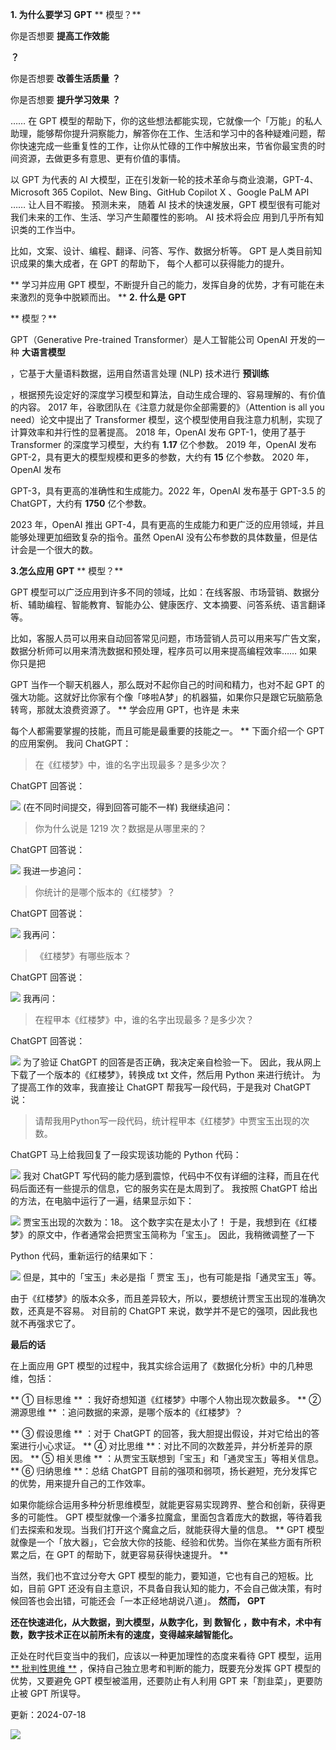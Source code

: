 **1. 为什么要学习** **GPT** ** 模型？**

你是否想要 **提高工作效能**

**？**

 你是否想要 **改善生活质量** **？**

 你是否想要 **提升学习效果** **？**

 ……  在 GPT 模型的帮助下，你的这些想法都能实现，它就像一个「万能」的私人助理，能够帮你提升洞察能力，解答你在工作、生活和学习中的各种疑难问题，帮你快速完成一些重复性的工作，让你从忙碌的工作中解放出来，节省你最宝贵的时间资源，去做更多有意思、更有价值的事情。

以 GPT 为代表的 AI 大模型，正在引发新一轮的技术革命与商业浪潮，GPT-4、Microsoft 365 Copilot、New Bing、GitHub  Copilot X  、Google PaLM API …… 让人目不暇接。  预测未来，  随着 AI 技术的快速发展，GPT 模型很有可能对我们未来的工作、生活、学习产生颠覆性的影响。  AI 技术将会应  用到几乎所有知识类的工作当中。

比如，文案、设计、编程、翻译、问答、写作、数据分析等。  GPT 是人类目前知识成果的集大成者，在 GPT 的帮助下，  每个人都可以获得能力的提升。

** 学习并应用 GPT 模型，不断提升自己的能力，发挥自身的优势，才有可能在未来激烈的竞争中脱颖而出。  ** **2. 什么是** **GPT**

** 模型？**

GPT（Generative Pre-trained Transformer）是人工智能公司 OpenAI 开发的一种 **大语言模型**

，它基于大量语料数据，运用自然语言处理 (NLP) 技术进行 **预训练**

，根据预先设定好的深度学习模型和算法，自动生成合理的、容易理解的、有价值的内容。  2017 年，谷歌团队在《注意力就是你全部需要的》（Attention is all you need）论文中提出了 Transformer 模型，这个模型使用自我注意力机制，实现了计算效率和并行性的显著提高。  2018 年，OpenAI 发布 GPT-1，使用了基于 Transformer 的深度学习模型，大约有 **1.17** 亿个参数。  2019 年，OpenAI 发布 GPT-2，具有更大的模型规模和更多的参数，大约有 **15** 亿个参数。  2020 年，OpenAI 发布

GPT-3，具有更高的准确性和生成能力。2022 年，OpenAI 发布基于 GPT-3.5 的 ChatGPT，大约有 **1750** 亿个参数。

2023 年，OpenAI 推出 GPT-4，具有更高的生成能力和更广泛的应用领域，并且能够处理更加细致复杂的指令。虽然 OpenAI 没有公布参数的具体数量，但是估计会是一个很大的数。

**3.怎么应用** **GPT** ** 模型？**

GPT 模型可以广泛应用到许多不同的领域，比如：在线客服、市场营销、数据分析、辅助编程、智能教育、智能办公、健康医疗、文本摘要、问答系统、语言翻译等。

比如，客服人员可以用来自动回答常见问题，市场营销人员可以用来写广告文案，数据分析师可以用来清洗数据和预处理，程序员可以用来提高编程效率……  如果你只是把

GPT 当作一个聊天机器人，那么既对不起你自己的时间和精力，也对不起 GPT 的强大功能。这就好比你家有个像「哆啦A梦」的机器猫，如果你只是跟它玩脑筋急转弯，那就太浪费资源了。  ** 学会应用 GPT，也许是  未来

每个人都需要掌握的技能，而且可能是最重要的技能之一。  ** 下面介绍一个 GPT 的应用案例。  我问 ChatGPT：

> 在《红楼梦》中，谁的名字出现最多？是多少次？

ChatGPT 回答说：

![](https://mmbiz.qpic.cn/mmbiz_png/giaycic3UNwo3PdesggUOlllJ5XHqPibeLHApmZMNQxktPRxCEOQ3iaT6nKyictVj9sqib7W5crduFDHxicyVY0lXL0pQ/640?wx_fmt=png) (在不同时间提交，得到回答可能不一样)  我继续追问：

> 你为什么说是 1219 次？数据是从哪里来的？

ChatGPT 回答说：

![](https://mmbiz.qpic.cn/mmbiz_png/giaycic3UNwo3PdesggUOlllJ5XHqPibeLH2cKZekVLS0iaq4uhpB6QZzSuWmeSBuMz5KjZHc7YAFINmjeKYdH0HZA/640?wx_fmt=png) 我进一步追问：

> 你统计的是哪个版本的《红楼梦》？

ChatGPT 回答说：

![](https://mmbiz.qpic.cn/mmbiz_png/giaycic3UNwo3PdesggUOlllJ5XHqPibeLHbyLNR9icBvibMP4V2UoPkxeDrLtV2rFHXdbV6tve1XjqBsUyKYSia8Wsg/640?wx_fmt=png) 我再问：

> 《红楼梦》有哪些版本？

ChatGPT 回答说：

![](https://mmbiz.qpic.cn/mmbiz_png/giaycic3UNwo3PdesggUOlllJ5XHqPibeLHpAtJlcCgicXfMyOQia2oQkmIhO1ibaqibZj8hws1qz0mjZIj3UwgappLPg/640?wx_fmt=png) 我再问：

> 在程甲本《红楼梦》中，谁的名字出现最多？是多少次？

ChatGPT 回答说：

![](https://mmbiz.qpic.cn/mmbiz_png/giaycic3UNwo3PdesggUOlllJ5XHqPibeLH44G0VK8kch0Dv2FB6LQ9AN044DdTdztgnDCu3FUraSN5AsTrjTK7iaw/640?wx_fmt=png) 为了验证 ChatGPT 的回答是否正确，我决定亲自检验一下。  因此，我从网上下载了一个版本的《红楼梦》，转换成 txt 文件，然后用 Python 来进行统计。  为了提高工作的效率，我直接让 ChatGPT 帮我写一段代码，于是我对  ChatGPT  说：

> 请帮我用Python写一段代码，统计程甲本《红楼梦》中贾宝玉出现的次数。

ChatGPT  马上给我回复了一段实现该功能的 Python 代码：

![](https://mmbiz.qpic.cn/mmbiz_png/giaycic3UNwo3PdesggUOlllJ5XHqPibeLH704qibZ4WCNl69zGSTIF8dLfwCJ4KpFjOEUdQmJHluuo4A1DaeHuVgQ/640?wx_fmt=png) 我对 ChatGPT 写代码的能力感到震惊，代码中不仅有详细的注释，而且在代码后面还有一些提示的信息，它的服务实在是太周到了。  我按照  ChatGPT 给出的方法，在电脑中运行了一遍，结果显示如下：

![](https://mmbiz.qpic.cn/mmbiz_png/giaycic3UNwo3PdesggUOlllJ5XHqPibeLHiav5ocYHX8EG94mtjPMPk58SGJx7rc5ojhTHT1VUFqjFic9mrwJ5l37Q/640?wx_fmt=png) 贾宝玉出现的次数为：18。  这个数字实在是太小了！  于是，我想到在《红楼梦》的原文中，作者通常会把贾宝玉简称为「宝玉」。  因此，我稍微调整了一下

Python 代码，重新运行的结果如下：

![](https://mmbiz.qpic.cn/mmbiz_png/giaycic3UNwo3PdesggUOlllJ5XHqPibeLHSG085BiaeL1fpbZge2Bw9Mn4PyrkxmXG2YdUzutMElPdrsK39MBo6Zg/640?wx_fmt=png) 但是，其中的「宝玉」未必是指「  贾宝  玉」，也有可能是指「通灵宝玉」等。

由于《红楼梦》的版本众多，而且差异较大，所以，要想统计贾宝玉出现的准确次数，还真是不容易。  对目前的 ChatGPT 来说，数学并不是它的强项，因此我也就不再强求它了。  

**最后的话**

 在上面应用 GPT 模型的过程中，我其实综合运用了《数据化分析》中的几种思维，包括：

** ① 目标思维  ** ：我好奇想知道《红楼梦》中哪个人物出现次数最多。  ** ② 溯源思维  ** ：追问数据的来源，是哪个版本的《红楼梦》？

** ③ 假设思维  ** ：对于 ChatGPT 的回答，我大胆提出假设，并对它给出的答案进行小心求证。  ** ④ 对比思维  **：对比不同的次数差异，并分析差异的原因。  ** ⑤ 相关思维  ** ：从贾宝玉联想到「宝玉」和「通灵宝玉」等相关信息。  ** ⑥ 归纳思维  **：总结 ChatGPT 目前的强项和弱项，扬长避短，充分发挥它的优势，用来提升自己的工作效率。

如果你能综合运用多种分析思维模型，就能更容易实现跨界、整合和创新，获得更多的可能性。  GPT 模型就像一个潘多拉魔盒，里面包含着庞大的数据，等待着我们去探索和发现。当我们打开这个魔盒之后，就能获得大量的信息。  ** GPT 模型就像是一个「放大器」，它会放大你的技能、经验和优势。当你在某些方面有所积累之后，在 GPT 的帮助下，就更容易获得快速提升。  **

当然，我们也不宜过分夸大 GPT 模型的能力，要知道，它也有自己的短板。比如，目前 GPT 还没有自主意识，不具备自我认知的能力，不会自己做决策，有时候回答也会出错，可能还会「一本正经地胡说八道」。  **然而，** **GPT**

**还在快速进化，从大数据，到大模型，从数字化，到** **数智化** **，数中有术，术中有数，数字技术正在以前所未有的速度，变得越来越智能化。**

正处在时代巨变当中的我们，应该以一种更加理性的态度来看待 GPT 模型，运用 [** 批判性思维  **](https://mp.weixin.qq.com/s?__biz=MzA4ODE2OTIxMw==&mid=2653481563&idx=1&sn=0b5fbbf66ec45cae08d2e4229119a2e7&scene=21#wechat_redirect) ，保持自己独立思考和判断的能力，既要充分发挥 GPT 模型的优势，又要避免 GPT 模型被滥用，还要防止有人利用 GPT 来「割韭菜」，更要防止被 GPT 所误导。

更新：2024-07-18

![](https://visitor-badge.laobi.icu/badge?page_id=sjhfx.linji&left_text=PageViews&right_color=%2300589F)